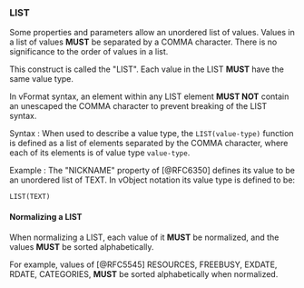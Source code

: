 ### LIST

Some properties and parameters allow an unordered list of values. Values in a
list of values **MUST** be separated by a COMMA character. There is no
significance to the order of values in a list.

This construct is called the "LIST". Each value in the LIST **MUST** have the same
value type.

In vFormat syntax, an element within any LIST element **MUST NOT** contain
an unescaped the COMMA character to prevent breaking of the LIST syntax.

Syntax
:
  When used to describe a value type, the `LIST(value-type)` function is defined as
  a list of elements separated by the COMMA character, where each of its elements
  is of value type `value-type`.

Example
:
  The "NICKNAME" property of [@RFC6350] defines its value to be an unordered list of TEXT.
  In vObject notation its value type is defined to be:

```abnf
LIST(TEXT)
```

#### Normalizing a LIST

When normalizing a LIST, each value of it **MUST** be normalized,
and the values **MUST** be sorted alphabetically.

For example, values of [@RFC5545] RESOURCES, FREEBUSY, EXDATE, RDATE, CATEGORIES, **MUST**
be sorted alphabetically when normalized.


<!--
By default, the following basic value types accept LIST input

6350: DATE, TIME, DATE-TIME, DATE-AND-OR-TIME, and TIMESTAMP
  TEXT multivalue comma
  integer
  float

5545
- value types: date, date-time, duration, float, integer, period, text, time
-->

